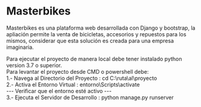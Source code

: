 # Masterbikes
Masterbikes es una plataforma web desarrollada con Django y bootstrap, la apliación permite la venta de bicicletas, accesorios y repuestos para los mismos, considerar que esta solución es creada para una empresa imaginaria.  

Para ejecutar el proyecto de manera local debe tener instalado python  version 3.7 o superior. <br>
Para levantar el proyecto desde CMD o powershell debe: <br>
1.- Navega al Directorio del Proyecto : cd C:\ruta\al\proyecto <br>
2.- Activa el Entorno Virtual : entorno\Scripts\activate <br>
--- Verificar que el entorno esté activo --- <br>
3.- Ejecuta el Servidor de Desarrollo : python manage.py runserver <br>
